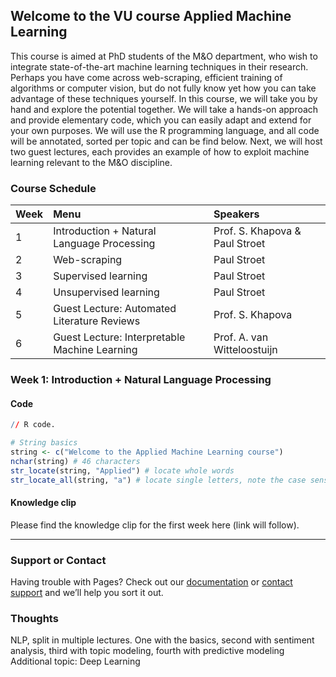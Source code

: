 ## Welcome to the VU course Applied Machine Learning

This course is aimed at PhD students of the M&O department, who wish to integrate state-of-the-art machine learning techniques in their research. Perhaps you have come across  web-scraping, efficient training of algorithms or computer vision, but do not fully know yet how you can take advantage of these techniques yourself. In this course, we will take you by hand and explore the potential together. We will take a hands-on approach and provide elementary code, which you can easily adapt and extend for your own purposes. We will use the R programming language, and all code will be annotated, sorted per topic and can be find below. Next, we will host two guest lectures, each provides an example of how to exploit machine learning relevant to the M&O discipline. 

### Course Schedule

| Week        | Menu                                          | Speakers                       |
|:------------|:----------------------------------------------|:-------------------------------|
| 1           | Introduction + Natural Language Processing    | Prof. S. Khapova & Paul Stroet |
| 2           | Web-scraping                                  | Paul Stroet                    |
| 3           | Supervised learning                           | Paul Stroet                    |
| 4           | Unsupervised learning                         | Paul Stroet                    |
| 5           | Guest Lecture: Automated Literature Reviews   | Prof. S. Khapova               |
| 6           | Guest Lecture: Interpretable Machine Learning | Prof. A. van Witteloostuijn    |

### Week 1: Introduction + Natural Language Processing

#### Code

```R
// R code.

# String basics
string <- c("Welcome to the Applied Machine Learning course")
nchar(string) # 46 characters
str_locate(string, "Applied") # locate whole words
str_locate_all(string, "a") # locate single letters, note the case sensitivity
```

#### Knowledge clip
Please find the knowledge clip for the first week here (link will follow). 

* * *

### Support or Contact

Having trouble with Pages? Check out our [documentation](https://docs.github.com/categories/github-pages-basics/) or [contact support](https://support.github.com/contact) and we’ll help you sort it out.

### Thoughts

NLP, split in multiple lectures. One with the basics, second with sentiment analysis, third with topic modeling, fourth with predictive modeling
Additional topic: Deep Learning
